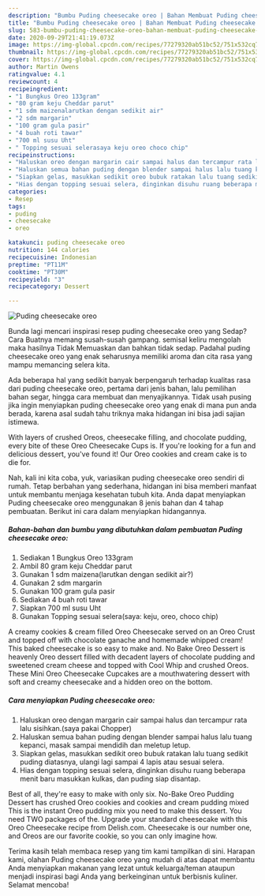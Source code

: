 ```yaml
---
description: "Bumbu Puding cheesecake oreo | Bahan Membuat Puding cheesecake oreo Yang Enak Dan Lezat"
title: "Bumbu Puding cheesecake oreo | Bahan Membuat Puding cheesecake oreo Yang Enak Dan Lezat"
slug: 583-bumbu-puding-cheesecake-oreo-bahan-membuat-puding-cheesecake-oreo-yang-enak-dan-lezat
date: 2020-09-29T21:41:19.073Z
image: https://img-global.cpcdn.com/recipes/77279320ab51bc52/751x532cq70/puding-cheesecake-oreo-foto-resep-utama.jpg
thumbnail: https://img-global.cpcdn.com/recipes/77279320ab51bc52/751x532cq70/puding-cheesecake-oreo-foto-resep-utama.jpg
cover: https://img-global.cpcdn.com/recipes/77279320ab51bc52/751x532cq70/puding-cheesecake-oreo-foto-resep-utama.jpg
author: Martin Owens
ratingvalue: 4.1
reviewcount: 4
recipeingredient:
- "1 Bungkus Oreo 133gram"
- "80 gram keju Cheddar parut"
- "1 sdm maizenalarutkan dengan sedikit air"
- "2 sdm margarin"
- "100 gram gula pasir"
- "4 buah roti tawar"
- "700 ml susu Uht"
- " Topping sesuai selerasaya keju oreo choco chip"
recipeinstructions:
- "Haluskan oreo dengan margarin cair sampai halus dan tercampur rata lalu sisihkan.(saya pakai Chopper)"
- "Haluskan semua bahan puding dengan blender sampai halus lalu tuang kepanci, masak sampai mendidih dan meletup letup."
- "Siapkan gelas, masukkan sedikit oreo bubuk ratakan lalu tuang sedikit puding diatasnya, ulangi lagi sampai 4 lapis atau sesuai selera."
- "Hias dengan topping sesuai selera, dinginkan disuhu ruang beberapa menit baru masukkan kulkas, dan puding siap disantap."
categories:
- Resep
tags:
- puding
- cheesecake
- oreo

katakunci: puding cheesecake oreo 
nutrition: 144 calories
recipecuisine: Indonesian
preptime: "PT11M"
cooktime: "PT30M"
recipeyield: "3"
recipecategory: Dessert

---
```



![Puding cheesecake oreo](https://img-global.cpcdn.com/recipes/77279320ab51bc52/751x532cq70/puding-cheesecake-oreo-foto-resep-utama.jpg)

Bunda lagi mencari inspirasi resep puding cheesecake oreo yang Sedap? Cara Buatnya memang susah-susah gampang. semisal keliru mengolah maka hasilnya Tidak Memuaskan dan bahkan tidak sedap. Padahal puding cheesecake oreo yang enak seharusnya memiliki aroma dan cita rasa yang mampu memancing selera kita.

Ada beberapa hal yang sedikit banyak berpengaruh terhadap kualitas rasa dari puding cheesecake oreo, pertama dari jenis bahan, lalu pemilihan bahan segar, hingga cara membuat dan menyajikannya. Tidak usah pusing jika ingin menyiapkan puding cheesecake oreo yang enak di mana pun anda berada, karena asal sudah tahu triknya maka hidangan ini bisa jadi sajian istimewa.

With layers of crushed Oreos, cheesecake filling, and chocolate pudding, every bite of these Oreo Cheesecake Cups is. If you&#39;re looking for a fun and delicious dessert, you&#39;ve found it! Our Oreo cookies and cream cake is to die for.


Nah, kali ini kita coba, yuk, variasikan puding cheesecake oreo sendiri di rumah. Tetap berbahan yang sederhana, hidangan ini bisa memberi manfaat untuk membantu menjaga kesehatan tubuh kita. Anda dapat menyiapkan Puding cheesecake oreo menggunakan 8 jenis bahan dan 4 tahap pembuatan. Berikut ini cara dalam menyiapkan hidangannya.

<!--inarticleads1-->

##### Bahan-bahan dan bumbu yang dibutuhkan dalam pembuatan Puding cheesecake oreo:

1. Sediakan 1 Bungkus Oreo 133gram
1. Ambil 80 gram keju Cheddar parut
1. Gunakan 1 sdm maizena(larutkan dengan sedikit air?)
1. Gunakan 2 sdm margarin
1. Gunakan 100 gram gula pasir
1. Sediakan 4 buah roti tawar
1. Siapkan 700 ml susu Uht
1. Gunakan  Topping sesuai selera(saya: keju, oreo, choco chip)


A creamy cookies &amp; cream filled Oreo Cheesecake served on an Oreo Crust and topped off with chocolate ganache and homemade whipped cream! This baked cheesecake is so easy to make and. No Bake Oreo Dessert is heavenly Oreo dessert filled with decadent layers of chocolate pudding and sweetened cream cheese and topped with Cool Whip and crushed Oreos. These Mini Oreo Cheesecake Cupcakes are a mouthwatering dessert with soft and creamy cheesecake and a hidden oreo on the bottom. 

<!--inarticleads2-->

##### Cara menyiapkan Puding cheesecake oreo:

1. Haluskan oreo dengan margarin cair sampai halus dan tercampur rata lalu sisihkan.(saya pakai Chopper)
1. Haluskan semua bahan puding dengan blender sampai halus lalu tuang kepanci, masak sampai mendidih dan meletup letup.
1. Siapkan gelas, masukkan sedikit oreo bubuk ratakan lalu tuang sedikit puding diatasnya, ulangi lagi sampai 4 lapis atau sesuai selera.
1. Hias dengan topping sesuai selera, dinginkan disuhu ruang beberapa menit baru masukkan kulkas, dan puding siap disantap.


Best of all, they&#39;re easy to make with only six. No-Bake Oreo Pudding Dessert has crushed Oreo cookies and cookies and cream pudding mixed This is the instant Oreo pudding mix you need to make this dessert. You need TWO packages of the. Upgrade your standard cheesecake with this Oreo Cheesecake recipe from Delish.com. Cheesecake is our number one, and Oreos are our favorite cookie, so you can only imagine how. 

Terima kasih telah membaca resep yang tim kami tampilkan di sini. Harapan kami, olahan Puding cheesecake oreo yang mudah di atas dapat membantu Anda menyiapkan makanan yang lezat untuk keluarga/teman ataupun menjadi inspirasi bagi Anda yang berkeinginan untuk berbisnis kuliner. Selamat mencoba!

